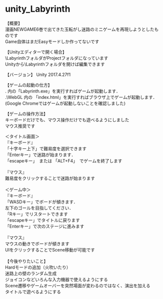 # unity_Labyrinth
【概要】<br>
漫画NEWGAME6巻で出てきた玉転がし迷路のミニゲームを再現しようとしたものです<br>
Game自体はまだEasyモードしか作ってないです <br>

【Unityエディターで開く場合】<br>
\LabyrinthフォルダがProjectフォルダになっています <br>
Unityから\Labyrinthフォルダを開けば編集できます <br>

【バージョン】
Unity 2017.4.27f1 <br>

【ゲームの起動の仕方】<br>
\. 内の「Labyrinth.exe」を実行すればゲームが起動します．<br>
\.\WebGL 内の 「index.html」を実行すればブラウザ上でゲームが起動します．<br>
(Google Chromeではゲームが起動しないことを確認しました) <br>

【ゲームの操作方法】<br>
キーボードだけでも、マウス操作だけでも遊べるようにしました <br>
マウス推奨です <br>

＜タイトル画面＞ <br>
『キーボード』<br>
「十字キー上下」で難易度を選択できます <br>
「Enterキー」で迷路が始まります． <br>
「escapeキー」　または 「ALT+F4」　でゲームを終了します <br>
<br>
『マウス』<br>
難易度をクリックすることで迷路が始まります <br>
<br>
＜ゲーム中＞ <br>
『キーボード』<br>
  「WASDキー」でボードが傾きます．<br>
  左下のゴールを目指してください．<br>
  「Rキー」でリスタートできます <br>
  「escapeキー」でタイトルに戻ります <br>
  「Enterキー」で次のステージに進みます <br>
  <br>
『マウス』<br>
   マウスの動きでボードが傾きます <br>
  UIをクリックすることでScene移動が可能です<br>
<br>
【今後やりたいこと】 <br>
Hardモードの追加（火吹いたり）<br>
迷路上の壁のランダム生成 <br>
ジョイコンなどいろんな入力機器で使えるようにする <br>
Scene遷移やゲームオーバーを突然場面が変わるのではなく、演出を加える <br>
タイトルで遊べるようにする <br>
